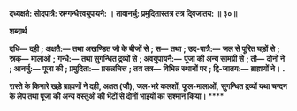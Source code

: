 **दध्यक्षतै: सोदपात्रै: स्रग्गन्धैरवयुपायनै: ।** **तावानर्चु: प्रमुदितास्तत्र तत्र दि्वजातय: ॥ ३०॥** 

**शब्दार्थ** 

**दधि—** **दही** **; अक्षतै:—** **तथा अखण्डित जौ के बीजों से** **; स—** **तथा** **; उद-पात्रै:—** **जल से पूरित घड़ों से** **; स्रक्—** **मालाओं** **;** **गन्धै:—** **तथा सुगन्धित द्रव्यों से** **; अवयुपायनै:—** **पूजा की अन्य सामग्री से** **; तौ—** **दोनों ने** **; आनर्चु:—** **पूजा की** **; प्रमुदिता:—** **प्रसन्नचित्त** **; तत्र तत्र—** **विभिन्न स्थानों पर** **; द्वि-जातय:—** **ब्राह्मणों ने।** **.** 

**रास्ते के किनारे खड़े ब्राह्मणों ने दही, अक्षत (जौ), जल-भरे कलशों, फूल-मालाओं,** **सुगन्धित द्रव्यों यथा चन्दन के लेप तथा पूजा की अन्य वस्तुओं की भेंटों से दोनों भाइयों का** **सश्मान किया।** **** 
